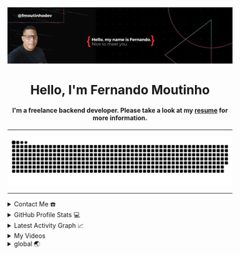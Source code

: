 <!DOCTYPE html>
<html lang="en">
<head>
  <meta charset="UTF-8">
  <meta name="viewport" content="width=device-width, initial-scale=1.0">
<!--   <title>Fernando Moutinho - Backend Software Engineer</title> -->
</head>
<body>

<div align="center">
  <div align="center">
  <a href="https://1999azzar.github.io/1999AZZAR/">
    <img src="https://raw.githubusercontent.com/moutinho132/profiletarts/develop/Github_Banner.png" alt="banner">
  </a>
</div>
  <span>
    <h1>Hello, I'm Fernando Moutinho</h1>
    <h4>I'm a freelance backend developer. Please take a look at my <a href="" target="_blank">resume</a> for more information.</h4>
  </span>
</div>

<hr>

<div align="center">
  <a href="https://1999azzar.github.io/1999AZZAR/">
    <img src="https://github.com/1999AZZAR/1999AZZAR/blob/readme/resources/img/grid-snake.svg" alt="snake">
  </a>
</div>

<hr>

<details>
  <summary>Contact Me ☎️</summary>
  <div align="center">
    <h2>You can reach me by:</h2>
    <p>
      <a href="https://www.linkedin.com/in/fernando-javier-moutinho-soteldo/" target="_blank">
        <img src="https://img.shields.io/badge/linkedin-%231DA1F2.svg?style=for-the-badge&logo=linkedin&logoColor=white" alt="azzar" height="30">
      </a>
      <a href="mailto:moutinho132@gmail.com" target="_blank">
        <img src="https://img.shields.io/badge/gmail-EA4335.svg?style=for-the-badge&logo=gmail&logoColor=white" alt="azzar" height="30">
      </a>
    </p>
    <p>
      <a href="https://instagram.com/fmoutinhodev" target="_blank">
        <img src="https://img.shields.io/badge/instagram-%23E4405F.svg?style=for-the-badge&logo=Instagram&logoColor=white" alt="azzar" height="30">
      </a>
      <a href="https://twitter.com/fmoutinhodev" target="_blank">
        <img src="https://img.shields.io/badge/twitter-1DA1F2.svg?style=for-the-badge&logo=twitter&logoColor=white" alt="azzar" height="30">
      </a>
       <a href="https://www.youtube.com/@fmoutinhodev/" target="_blank">
        <img src="https://img.shields.io/youtube/channel/subscribers/UC98MwxAosbi3-g0P2KlBr8g?style=social" alt="azzar" height="30">
      </a>
    </p>
  </div>
</details>

<details>
  <summary>GitHub Profile Stats 💻</summary>
  <div align="center">
    <h2>GitHub Stats</h2>
    <details open>
      <summary><h3>Languages</h3></summary>
      <p>
        <a href="https://github.com/moutinho132/">
          <img src="https://github-readme-stats.vercel.app/api/top-langs/?username=moutinho132&langs_count=6&theme=gruvbox&layout=compact&hide_border=true" alt="moutinho132 :: overall Top Langs">
        </a>
      </p>
      <p>
        <a href="https://github.com/moutinho132/">
          <img width="45%" src="https://github-profile-summary-cards.vercel.app/api/cards/repos-per-language?username=moutinho132&theme=gruvbox&layout=compact&hide_border=true" alt="moutinho132 :: Top Langs by repo">
          <img width="45%" src="https://github-profile-summary-cards.vercel.app/api/cards/most-commit-language?username=moutinho132&theme=gruvbox&layout=compact&hide_border=true" alt="moutinho132 :: Top Langs by commit">
        </a>
      </p>
    </details>
    <details open>
      <summary><h3>Statistics</h3></summary>
      <p>
        <a href="https://github.com/moutinho132/">
          <img width="49.5%" src="https://github-readme-stats.vercel.app/api?username=moutinho132&show_icons=true&theme=gruvbox&hide_border=true">
          <img width="49.5%" src="https://github-readme-streak-stats.herokuapp.com/?user=moutinho132&theme=gruvbox&hide_border=true">
        </a>
      </p>
    </details>
  </div>
</details>

<details>
  <summary>Latest Activity Graph 📈</summary>
  <br>
  <h2 align="center">Latest Contribution</h2>
  <a href="https://github.com/ashutosh00710/github-readme-activity-graph">
    <img alt="Azzar's Activity Graph" src="https://github-readme-activity-graph.vercel.app/graph?username=moutinho132&theme=github-compact&hide_border=true">
  </a>
  <br>
</details>
<details>
  <summary>My Videos</summary>
  <br/>
  <div>
  <samp>
    <h2 align="center">Youtube Channel Videos</h2>
    <p align="center">

<table>
  <tr>
    <td>Cell 1</td>
    <td>Cell 2</td>
    <td>Cell 3</td>
  </tr>
  <tr>
    <td>Cell 4</td>
    <td>Cell 5</td>
    <td>Cell 6</td>
  </tr>
   <tr>
    <td>Cell 7</td>
    <td>Cell 8</td>
    <td>Cell 9</td>
  </tr>
</table>

    </p>
    </samp>
  </div>
</details> 
<details>
  <summary>global 🌏</summary>
  <br/>
  <details open>
  <summary>👷‍♂️ create your own custom badge</summary>
  <div>
  <samp>
    <h2 align="center">u can try using these website for creating your own custom badge</h2>
    <p align="center">
      <a href="https://badgen.net/" target="blank">
        <img src="https://badgen.net/statics/badgen-logo.svg" img align="center" height="50"
        alt="badgen"/></a>
      <a href="https://shields.io/" target="blank">
        <img src="https://raw.githubusercontent.com/badges/shields/master/readme-logo.svg" img align="center" height="50"
        alt="shields.io"/></a>
    </p>
    </samp>
  </div>
</details> 

</body>
</html>

-----



